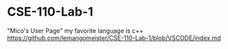 # CSE-110-Lab-1
"Mico's User Page"
my favorite language is c++
https://github.com/lemangomeister/CSE-110-Lab-1/blob/VSCODE/index.md